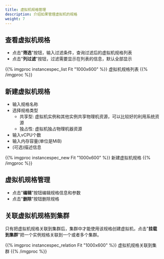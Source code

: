 ```yaml
---
title: 虚拟机规格管理
description: 介绍如果管理虚拟机的规格
weight: 7
---
```


## 查看虚拟机规格
  * 点击"**筛选**"按钮，输入过滤条件，查询过滤后的虚拟机规格列表
  * 点击"**列过滤**"按钮，过滤需要显示在列表的信息，默认全部显示
  
{{% imgproc instancespec_list Fit "1000x600" %}}
虚拟机规格列表
{{% /imgproc %}}

## 新建虚拟机规格
  * 输入规格名称
  * 选择规格类型
    * 共享型: 虚拟机实例和其他实例共享物理机资源，可以比较好的利用系统资源
    * 独占性: 虚拟机独占物理机器资源
  * 输入vCPU个数
  * 输入内存容量(单位是MiB)
  * (可选)描述信息
  
{{% imgproc instancespec_new Fit "1000x600" %}}
新建虚拟机规格
{{% /imgproc %}}

## 虚拟机规格管理
  * 点击"**编辑**"按钮编辑规格信息和参数
  * 点击"**删除**"按钮删除规格

## 关联虚拟机规格到集群

只有把虚拟机规格关联到集群后，集群中才能使用该规格创建虚拟机，点击"**挂载到集群**"把一个实例规格关联到一个或者多个集群。
  
{{% imgproc instancespec_relation Fit "1000x600" %}}
虚拟机规格关联到集群
{{% /imgproc %}}

